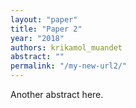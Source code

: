 ```yaml
---
layout: "paper"
title: "Paper 2"
year: "2018"
authors: krikamol_muandet
abstract: ""
permalink: "/my-new-url2/"
---
```


Another abstract here.
